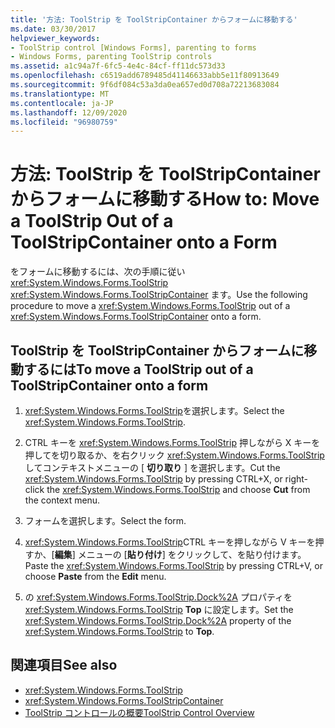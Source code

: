 ```yaml
---
title: '方法: ToolStrip を ToolStripContainer からフォームに移動する'
ms.date: 03/30/2017
helpviewer_keywords:
- ToolStrip control [Windows Forms], parenting to forms
- Windows Forms, parenting ToolStrip controls
ms.assetid: a1c94a7f-6fc5-4e4c-84cf-ff11dc573d33
ms.openlocfilehash: c6519add6789485d41146633abb5e11f80913649
ms.sourcegitcommit: 9f6df084c53a3da0ea657ed0d708a72213683084
ms.translationtype: MT
ms.contentlocale: ja-JP
ms.lasthandoff: 12/09/2020
ms.locfileid: "96980759"
---
```

# <a name="how-to-move-a-toolstrip-out-of-a-toolstripcontainer-onto-a-form"></a><span data-ttu-id="534e5-102">方法: ToolStrip を ToolStripContainer からフォームに移動する</span><span class="sxs-lookup"><span data-stu-id="534e5-102">How to: Move a ToolStrip Out of a ToolStripContainer onto a Form</span></span>
<span data-ttu-id="534e5-103">をフォームに移動するには、次の手順に従い <xref:System.Windows.Forms.ToolStrip> <xref:System.Windows.Forms.ToolStripContainer> ます。</span><span class="sxs-lookup"><span data-stu-id="534e5-103">Use the following procedure to move a <xref:System.Windows.Forms.ToolStrip> out of a <xref:System.Windows.Forms.ToolStripContainer> onto a form.</span></span>

## <a name="to-move-a-toolstrip-out-of-a-toolstripcontainer-onto-a-form"></a><span data-ttu-id="534e5-104">ToolStrip を ToolStripContainer からフォームに移動するには</span><span class="sxs-lookup"><span data-stu-id="534e5-104">To move a ToolStrip out of a ToolStripContainer onto a form</span></span>

1. <span data-ttu-id="534e5-105"><xref:System.Windows.Forms.ToolStrip>を選択します。</span><span class="sxs-lookup"><span data-stu-id="534e5-105">Select the <xref:System.Windows.Forms.ToolStrip>.</span></span>

2. <span data-ttu-id="534e5-106">CTRL キーを <xref:System.Windows.Forms.ToolStrip> 押しながら X キーを押してを切り取るか、を右クリック <xref:System.Windows.Forms.ToolStrip> してコンテキストメニューの [ **切り取り** ] を選択します。</span><span class="sxs-lookup"><span data-stu-id="534e5-106">Cut the <xref:System.Windows.Forms.ToolStrip> by pressing CTRL+X, or right-click the <xref:System.Windows.Forms.ToolStrip> and choose **Cut** from the context menu.</span></span>

3. <span data-ttu-id="534e5-107">フォームを選択します。</span><span class="sxs-lookup"><span data-stu-id="534e5-107">Select the form.</span></span>

4. <span data-ttu-id="534e5-108"><xref:System.Windows.Forms.ToolStrip>CTRL キーを押しながら V キーを押すか、[**編集**] メニューの [**貼り付け**] をクリックして、を貼り付けます。</span><span class="sxs-lookup"><span data-stu-id="534e5-108">Paste the <xref:System.Windows.Forms.ToolStrip> by pressing CTRL+V, or choose **Paste** from the **Edit** menu.</span></span>

5. <span data-ttu-id="534e5-109">の <xref:System.Windows.Forms.ToolStrip.Dock%2A> プロパティを <xref:System.Windows.Forms.ToolStrip> **Top** に設定します。</span><span class="sxs-lookup"><span data-stu-id="534e5-109">Set the <xref:System.Windows.Forms.ToolStrip.Dock%2A> property of the <xref:System.Windows.Forms.ToolStrip> to **Top**.</span></span>

## <a name="see-also"></a><span data-ttu-id="534e5-110">関連項目</span><span class="sxs-lookup"><span data-stu-id="534e5-110">See also</span></span>

- <xref:System.Windows.Forms.ToolStrip>
- <xref:System.Windows.Forms.ToolStripContainer>
- [<span data-ttu-id="534e5-111">ToolStrip コントロールの概要</span><span class="sxs-lookup"><span data-stu-id="534e5-111">ToolStrip Control Overview</span></span>](toolstrip-control-overview-windows-forms.md)
